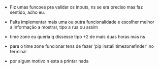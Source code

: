 
- Fiz umas funcoes pra validar os inputs, ns se era preciso mas faz sentido, acho eu.

- Falta implementar mais uma ou outra funcionalidade e escolher melhor a informação a mostrar, tipo a rua ou assim

- time zone eu queria q dissesse tipo +2 de mais duas horas mas ns

- para o time zone funcionar tens de fazer 'pip install timezonefinder' no terminal

- por algum motivo n esta a printar nada
